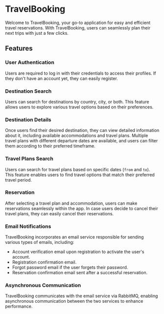 # TravelBooking

Welcome to TravelBooking, your go-to application for easy and efficient travel reservations. With TravelBooking, users can seamlessly plan their next trips with just a few clicks.

## Features

### User Authentication

Users are required to log in with their credentials to access their profiles. If they don't have an account yet, they can easily register.

### Destination Search

Users can search for destinations by country, city, or both. This feature allows users to explore various travel options based on their preferences.

### Destination Details

Once users find their desired destination, they can view detailed information about it, including available accommodations and travel plans. Multiple travel plans with different departure dates are available, and users can filter them according to their preferred timeframe.

### Travel Plans Search

Users can search for travel plans based on specific dates (`from` and `to`). This feature enables users to find travel options that match their preferred travel period.

### Reservation

After selecting a travel plan and accommodation, users can make reservations seamlessly within the app. In case users decide to cancel their travel plans, they can easily cancel their reservations.

### Email Notifications

TravelBooking incorporates an email service responsible for sending various types of emails, including:
- Account verification email upon registration to activate the user's account.
- Registration confirmation email.
- Forgot password email if the user forgets their password.
- Reservation confirmation email sent after a successful reservation.

### Asynchronous Communication

TravelBooking communicates with the email service via RabbitMQ, enabling asynchronous communication between the two services to enhance performance.
